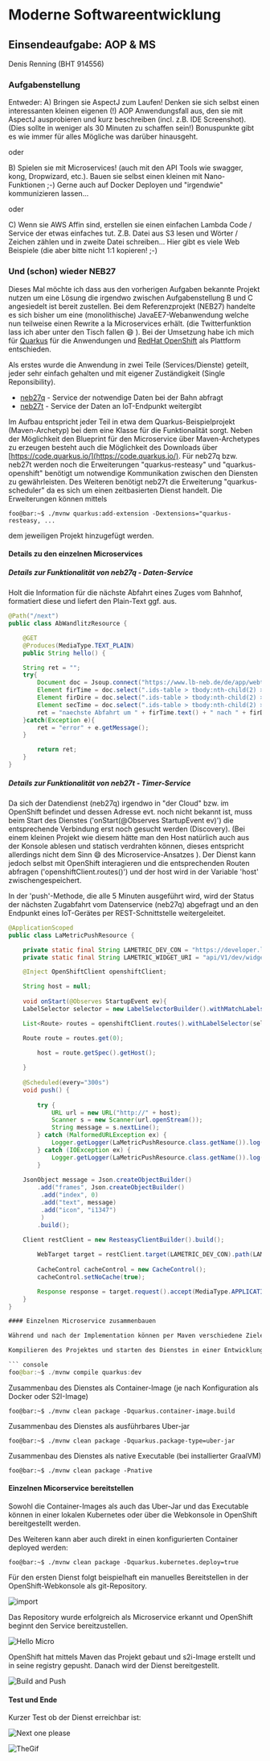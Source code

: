 # Moderne Softwareentwicklung


## Einsendeaufgabe: AOP & MS

Denis Renning (BHT 914556)

### Aufgabenstellung

Entweder:
A) Bringen sie AspectJ zum Laufen! Denken sie sich selbst einen interessanten kleinen eigenen (!) AOP Anwendungsfall aus, den sie mit AspectJ ausprobieren und kurz beschreiben (incl. z.B. IDE Screenshot). (Dies sollte in weniger als 30 Minuten zu schaffen sein!)
Bonuspunkte gibt es wie immer für alles Mögliche was darüber hinausgeht.

oder

B) Spielen sie mit Microservices! (auch mit den API Tools wie swagger, kong, Dropwizard, etc.). Bauen sie selbst einen kleinen mit Nano-Funktionen ;-)
Gerne auch auf Docker Deployen und "irgendwie" kommunizieren lassen...

oder

C) Wenn sie AWS Affin sind, erstellen sie einen einfachen Lambda Code / Service der etwas einfaches tut.
Z.B. Datei aus S3 lesen und Wörter / Zeichen zählen und in zweite Datei schreiben...
Hier gibt es viele Web Beispiele (die aber bitte nicht 1:1 kopieren! ;-)



### Und (schon) wieder NEB27

Dieses Mal möchte ich dass aus den vorherigen Aufgaben bekannte Projekt nutzen um eine Lösung die irgendwo zwischen Aufgabenstellung B und C angesiedelt ist bereit zustellen. Bei dem Referenzprojekt (NEB27) handelte es sich bisher um eine (monolithische) JavaEE7-Webanwendung welche nun teilweise einen Rewrite a la Microservices erhält. (die Twitterfunktion lass ich aber unter den Tisch fallen :smile: ). Bei der Umsetzung habe ich mich für [Quarkus](https://quarkus.io) für die Anwendungen und [RedHat OpenShift](https://www.redhat.com/de/technologies/cloud-computing/openshift) als Plattform entschieden.

Als erstes wurde die Anwendung in zwei Teile (Services/Dienste) geteilt, jeder sehr einfach gehalten und mit eigener Zuständigkeit (Single Reponsibility).

 - [neb27q](https://github.com/devtty/bhtms/tree/main/ModerneSoftwareentwicklung/MS/neb27q) - Service der notwendige Daten bei der Bahn abfragt
 - [neb27t](https://github.com/devtty/bhtms/tree/main/ModerneSoftwareentwicklung/MS/neb27t) - Service der Daten an IoT-Endpunkt weitergibt

Im Aufbau entspricht jeder Teil in etwa dem Quarkus-Beispielprojekt (Maven-Archetyp) bei dem eine Klasse für die Funktionalität sorgt. Neben der Möglichkeit den Blueprint für den Microservice über Maven-Archetypes zu erzeugen besteht auch die Möglichkeit des Downloads über [https://code.quarkus.io/](https://code.quarkus.io/). Für neb27q bzw. neb27t werden noch die Erweiterungen "quarkus-resteasy" und "quarkus-openshift" benötigt um notwendige Kommunikation zwischen den Diensten zu gewährleisten. Des Weiteren benötigt neb27t die Erweiterung "quarkus-scheduler" da es sich um einen zeitbasierten Dienst handelt. Die Erweiterungen können mittels

``` console
foo@bar:~$ ./mvnw quarkus:add-extension -Dextensions="quarkus-resteasy, ...
```

dem jeweiligen Projekt hinzugefügt werden. 

#### Details zu den einzelnen Microservices

##### Details zur Funktionalität von neb27q - Daten-Service

Holt die Information für die nächste Abfahrt eines Zuges vom Bahnhof, formatiert diese und liefert den Plain-Text ggf. aus.

```java
@Path("/next")
public class AbWandlitzResource {

    @GET
    @Produces(MediaType.TEXT_PLAIN)
    public String hello() {

	String ret = "";
	try{
	    Document doc = Jsoup.connect("https://www.lb-neb.de/de/app/webtools/trains.widget?action=departure&stop=1510837020596").get();
	    Element firTime = doc.select(".ids-table > tbody:nth-child(2) > tr:nth-child(1) > td:nth-child(2)").first();
	    Element firDire = doc.select(".ids-table > tbody:nth-child(2) > tr:nth-child(1) > td:nth-child(3) > strong:nth-child(3)").first();
	    Element secTime = doc.select(".ids-table > tbody:nth-child(2) > tr:nth-child(2) > td:nth-child(2)").first();
	    ret = "naechste Abfahrt um " + firTime.text() + " nach " + firDire.text();
	}catch(Exception e){
	    ret = "error" + e.getMessage();
	}

        return ret;
    }
}
```
</p>

##### Details zur Funktionalität von neb27t - Timer-Service


Da sich der Datendienst (neb27q) irgendwo in "der Cloud" bzw. im OpenShift befindet und dessen Adresse evt. noch nicht bekannt ist, muss beim Start des Dienstes ('onStart(@Observes StartupEvent ev)') die entsprechende Verbindung erst noch gesucht werden (Discovery). (Bei einem kleinen Projekt wie diesem hätte man den Host natürlich auch aus der Konsole ablesen und statisch verdrahten können, dieses entspricht allerdings nicht dem Sinn :smile: des Microservice-Ansatzes  ). Der Dienst kann jedoch selbst mit OpenShift interagieren und die entsprechenden Routen abfragen ('openshiftClient.routes()') und der host wird in der Variable 'host' zwischengespeichert.

In der 'push'-Methode, die alle 5 Minuten ausgeführt wird, wird der Status der nächsten Zugabfahrt vom Datenservice (neb27q) abgefragt und an den Endpunkt eines IoT-Gerätes per REST-Schnittstelle weitergeleitet.



```java
@ApplicationScoped
public class LaMetricPushResource {

    private static final String LAMETRIC_DEV_CON = "https://developer.lametric.com";
    private static final String LAMETRIC_WIDGET_URI = "api/V1/dev/widget/update/com.lametric.20d9fabf0b232dc145b0b82d9deb8ea9/1 ";

    @Inject OpenShiftClient openshiftClient;

    String host = null;
    
    void onStart(@Observes StartupEvent ev){
	LabelSelector selector = new LabelSelectorBuilder().withMatchLabels(Map.ofEntries(entry("endpoint", "client"))).build();

	List<Route> routes = openshiftClient.routes().withLabelSelector(selector).list().getItems();

	Route route = routes.get(0);
        
        host = route.getSpec().getHost();

    }
    
    @Scheduled(every="300s")
    void push() {	
	
        try {
            URL url = new URL("http://" + host);
            Scanner s = new Scanner(url.openStream());
            String message = s.nextLine();
        } catch (MalformedURLException ex) {
            Logger.getLogger(LaMetricPushResource.class.getName()).log(Level.SEVERE, null, ex);
        } catch (IOException ex) {
            Logger.getLogger(LaMetricPushResource.class.getName()).log(Level.SEVERE, null, ex);
        }
        
	JsonObject message = Json.createObjectBuilder()
	    .add("frames", Json.createObjectBuilder()
		 .add("index", 0)
		 .add("text", message)
		 .add("icon", "i1347")
		 )
	    .build();

	Client restClient = new ResteasyClientBuilder().build();      
        
        WebTarget target = restClient.target(LAMETRIC_DEV_CON).path(LAMETRIC_WIDGET_URI);
        
        CacheControl cacheControl = new CacheControl();
        cacheControl.setNoCache(true);

        Response response = target.request().accept(MediaType.APPLICATION_JSON).cacheControl(cacheControl).header("X-Access-Token", accessToken).post(Entity.json(message));
    }
}

#### Einzelnen Microservice zusammenbauen

Während und nach der Implementation können per Maven verschiedene Ziele nützlich sein:

Kompilieren des Projektes und starten des Dienstes in einer Entwicklungsumgebung: 

``` console
foo@bar:~$ ./mvnw compile quarkus:dev
```

Zusammenbau des Dienstes als Container-Image (je nach Konfiguration als Docker oder S2I-Image)
``` console
foo@bar:~$ ./mvnw clean package -Dquarkus.container-image.build
```

Zusammenbau des Dienstes als ausführbares Uber-jar
``` console
foo@bar:~$ ./mvnw clean package -Dquarkus.package-type=uber-jar
```

Zusammenbau des Dienstes als native Executable (bei installierter GraalVM)
``` console
foo@bar:~$ ./mvnw clean package -Pnative
```

#### Einzelnen Micorservice bereitstellen

Sowohl die Container-Images als auch das Uber-Jar und das Executable können in einer lokalen Kubernetes oder über die Webkonsole in OpenShift bereitgestellt werden.

Des Weiteren kann aber auch direkt in einen konfigurierten Container deployed werden:

``` console
foo@bar:~$ ./mvnw clean package -Dquarkus.kubernetes.deploy=true
```

Für den ersten Dienst folgt beispielhaft ein manuelles Bereitstellen in der OpenShift-Webkonsole als git-Repository. 

![import](./ms_1import.png)

Das Repository wurde erfolgreich als Microservice erkannt und OpenShift beginnt den Service bereitzustellen.

![Hello Micro](./ms_2helloms.png)

OpenShift hat mittels Maven das Projekt gebaut und s2i-Image erstellt und in seine registry gepusht. Danach wird der Dienst bereitgestellt.

![Build and Push](./ms_3buildpush.png)


#### Test und Ende

Kurzer Test ob der Dienst erreichbar ist: 

![Next one please](./ms_4next.png)

![TheGif](./lametric.gif)


